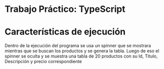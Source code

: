 # Trabajo Práctico: TypeScript
# Características de ejecución
Dentro de la ejecución del programa se usa un spinner que se mostrara mientras que se buscan los productos y se genera la tabla. Luego de eso el spinner se oculta y se muestra una tabla de 20 productos con su Id, Titulo, Descripción y precio correspondiente
